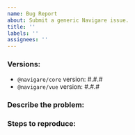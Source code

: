 ```yaml
---
name: Bug Report
about: Submit a generic Navigare issue.
title: ''
labels: ''
assignees: ''
---
```


### Versions:

- `@navigare/core` version: #.#.#
- `@navigare/vue` version: #.#.#

### Describe the problem:

<!--
  Explain the behavior you're seeing that you think is a bug,
  and explain how you think things should behave instead.
-->

### Steps to reproduce:

<!--
  Please carefully explain the steps to reproduce this issue.
  We can't help you without a reproduction.
-->
